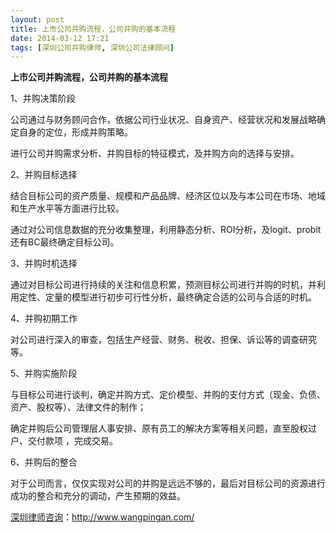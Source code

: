 ```yaml
---
layout: post
title: 上市公司并购流程，公司并购的基本流程
date: 2014-03-12 17:21
tags: [深圳公司并购律师, 深圳公司法律顾问]
---
```

<strong>上市公司并购流程，公司并购的基本流程</strong>

1、并购决策阶段

公司通过与财务顾问合作，依据公司行业状况、自身资产、经营状况和发展战略确定自身的定位，形成并购策略。

进行公司并购需求分析、并购目标的特征模式，及并购方向的选择与安排。

2、并购目标选择

结合目标公司的资产质量、规模和产品品牌、经济区位以及与本公司在市场、地域和生产水平等方面进行比较。

通过对公司信息数据的充分收集整理，利用静态分析、ROI分析，及logit、probit还有BC最终确定目标公司。

3、并购时机选择

通过对目标公司进行持续的关注和信息积累，预测目标公司进行并购的时机，并利用定性、定量的模型进行初步可行性分析，最终确定合适的公司与合适的时机。

4、并购初期工作

对公司进行深入的审查，包括生产经营、财务、税收、担保、诉讼等的调查研究等。

5、并购实施阶段

与目标公司进行谈判，确定并购方式、定价模型、并购的支付方式（现金、负债、资产、股权等）、法律文件的制作；

确定并购后公司管理层人事安排、原有员工的解决方案等相关问题，直至股权过户、交付款项 ，完成交易。

6、并购后的整合

对于公司而言，仅仅实现对公司的并购是远远不够的，最后对目标公司的资源进行成功的整合和充分的调动，产生预期的效益。

<a href="http://www.wangpingan.com/">深圳律师咨询</a>：<a href="http://www.wangpingan.com/">http://www.wangpingan.com/</a>

